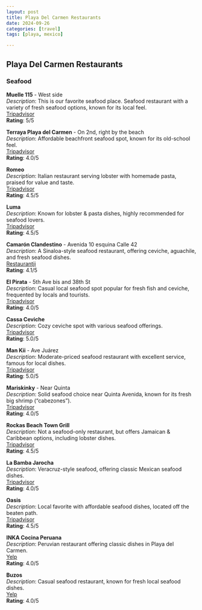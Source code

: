 ```yaml
---
layout: post
title: Playa Del Carmen Restaurants
date: 2024-09-26
categories: [travel]
tags: [playa, mexico]

---
```


## Playa Del Carmen Restaurants

### Seafood

**Muelle 115** - West side  
   *Description*: This is our favorite seafood place. Seafood restaurant with a variety of fresh seafood options, known for its local feel.  
   [Tripadvisor](https://www.tripadvisor.com/Restaurant_Review-g150812-d16875387-Reviews-Muelle_115-Playa_del_Carmen_Yucatan_Peninsula.html)  
   **Rating**: 5/5

**Terraya Playa del Carmen** - On 2nd, right by the beach  
   *Description*: Affordable beachfront seafood spot, known for its old-school feel.  
   [Tripadvisor](https://www.tripadvisor.com/Restaurant_Review-g150812-d10610364-Reviews-La_Tarraya-Playa_del_Carmen_Yucatan_Peninsula.html)  
   **Rating**: 4.0/5

**Romeo**  
   *Description*: Italian restaurant serving lobster with homemade pasta, praised for value and taste.  
   [Tripadvisor](https://www.tripadvisor.com/Restaurant_Review-g150812-d6825711-Reviews-Romeo_Trattoria_Pizzeria-Playa_del_Carmen_Yucatan_Peninsula.html)  
   **Rating**: 4.5/5

**Luma**  
   *Description*: Known for lobster & pasta dishes, highly recommended for seafood lovers.  
   [Tripadvisor](https://www.tripadvisor.com/Restaurant_Review-g150812-d19276941-Reviews-Luma-Tulum_Yucatan_Peninsula.html)  
   **Rating**: 4.5/5

**Camarón Clandestino** - Avenida 10 esquina Calle 42  
   *Description*: A Sinaloa-style seafood restaurant, offering ceviche, aguachile, and fresh seafood dishes.  
   [Restaurantji](https://www.restaurantji.com/mx/playa-del-carmen/camaron-clandestino-/)  
   **Rating**: 4.1/5

**El Pirata** - 5th Ave bis and 38th St  
   *Description*: Casual local seafood spot popular for fresh fish and ceviche, frequented by locals and tourists.  
   [Tripadvisor](https://www.tripadvisor.com/Restaurant_Review-g150812-d3682620-Reviews-El_Pirata-Playa_del_Carmen_Yucatan_Peninsula.html)  
   **Rating**: 4.0/5

**Cassa Ceviche**  
   *Description*: Cozy ceviche spot with various seafood offerings.  
   [Tripadvisor](https://www.tripadvisor.com/Restaurant_Review-g150812-d15551494-Reviews-Cassa_Ceviche-Playa_del_Carmen_Yucatan_Peninsula.html)  
   **Rating**: 5.0/5

**Man Kii** - Ave Juárez  
   *Description*: Moderate-priced seafood restaurant with excellent service, famous for local dishes.  
   [Tripadvisor](https://www.tripadvisor.com/Restaurant_Review-g150812-d9996996-Reviews-MAN_KII_Restaurante_Marisqueria-Playa_del_Carmen_Yucatan_Peninsula.html)  
   **Rating**: 5.0/5

**Mariskinky** - Near Quinta  
   *Description*: Solid seafood choice near Quinta Avenida, known for its fresh big shrimp (“cabezones”).  
   [Tripadvisor](https://www.tripadvisor.com/Restaurant_Review-g150812-d10306934-Reviews-Mariskinky-Playa_del_Carmen_Yucatan_Peninsula.html)  
   **Rating**: 4.0/5

**Rockas Beach Town Grill**  
    *Description*: Not a seafood-only restaurant, but offers Jamaican & Caribbean options, including lobster dishes.  
    [Tripadvisor](https://www.tripadvisor.com/Restaurant_Review-g150812-d24000893-Reviews-Rockas_Beach_Town_Grill-Playa_del_Carmen_Yucatan_Peninsula.html)  
    **Rating**: 4.5/5

**La Bamba Jarocha**  
    *Description*: Veracruz-style seafood, offering classic Mexican seafood dishes.  
    [Tripadvisor](https://www.tripadvisor.com/Restaurant_Review-g150812-d1108746-Reviews-La_Bamba_Jarocha-Playa_del_Carmen_Yucatan_Peninsula.html)  
    **Rating**: 4.0/5

**Oasis**  
    *Description*: Local favorite with affordable seafood dishes, located off the beaten path.  
    [Tripadvisor](https://www.tripadvisor.com/Restaurant_Review-g150812-d1108686-Reviews-El_Oasis_Mariscos_Playa_Del_Carmen-Playa_del_Carmen_Yucatan_Peninsula.html)  
    **Rating**: 4.5/5

**INKA Cocina Peruana**  
    *Description*: Peruvian restaurant offering classic dishes in Playa del Carmen.  
    [Yelp](https://www.yelp.com/biz/inka-cocina-peruana-playa-del-carmen)  
    **Rating**: 4.0/5

**Buzos**  
    *Description*: Casual seafood restaurant, known for fresh local seafood dishes.  
    [Yelp](https://www.yelp.com/biz/buzos-playa-del-carmen)  
    **Rating**: 4.0/5 
    
    